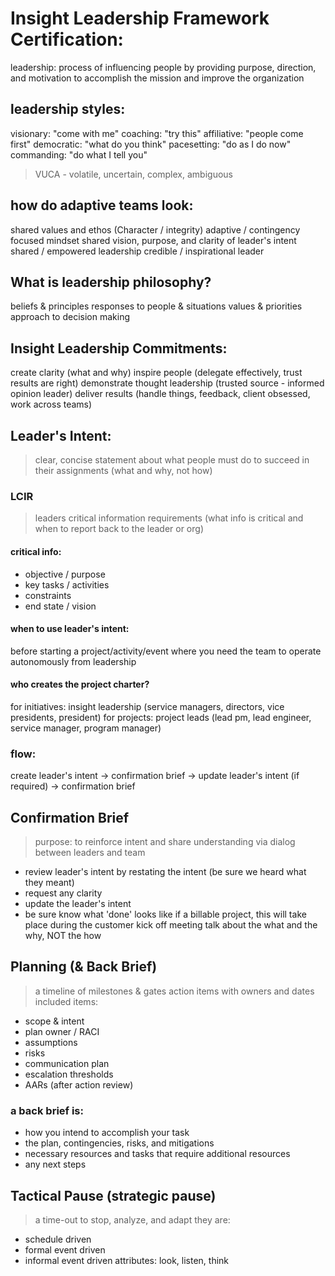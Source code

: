 # Insight Leadership Framework Certification:
leadership: process of influencing people by providing purpose, direction, and motivation to accomplish the mission and improve the organization

## leadership styles:
visionary: "come with me"
coaching: "try this"
affiliative: "people come first"
democratic: "what do you think"
pacesetting: "do as I do now"
commanding: "do what I tell you"

> VUCA - volatile, uncertain, complex, ambiguous

## how do adaptive teams look:
shared values and ethos (Character / integrity)
adaptive / contingency focused mindset
shared vision, purpose, and clarity of leader's intent
shared / empowered leadership
credible / inspirational leader

## What is leadership philosophy?
beliefs & principles
responses to people & situations
values & priorities
approach to decision making

## Insight Leadership Commitments:
create clarity (what and why)
inspire people (delegate effectively, trust results are right)
demonstrate thought leadership (trusted source - informed opinion leader)
deliver results (handle things, feedback, client obsessed, work across teams)

## Leader's Intent:
> clear, concise statement about what people must do to succeed in their assignments
> (what and why, not how)

### LCIR
> leaders critical information requirements (what info is critical and when to report back to the leader or org)

#### critical info:
- objective / purpose
- key tasks / activities
- constraints
- end state / vision

#### when to use leader's intent:
before starting a project/activity/event where you need the team to operate autonomously from leadership

#### who creates the project charter?
for initiatives: insight leadership (service managers, directors, vice presidents, president)
for projects: project leads (lead pm, lead engineer, service manager, program manager)

### flow:
create leader's intent -> confirmation brief -> update leader's intent (if required) -> confirmation brief

## Confirmation Brief
> purpose: to reinforce intent and share understanding via dialog between leaders and team
- review leader's intent by restating the intent (be sure we heard what they meant)
- request any clarity
- update the leader's intent
- be sure know what 'done' looks like
if a billable project, this will take place during the customer kick off meeting
talk about the what and the why, NOT the how

## Planning (& Back Brief)
> a timeline of milestones & gates
> action items with owners and dates
included items:
- scope & intent
- plan owner / RACI
- assumptions
- risks
- communication plan
- escalation thresholds
- AARs (after action review)

### a back brief is:
- how you intend to accomplish your task
- the plan, contingencies, risks, and mitigations
- necessary resources and tasks that require additional resources
- any next steps

## Tactical Pause (strategic pause)
> a time-out to stop, analyze, and adapt
they are:
- schedule driven
- formal event driven
- informal event driven
attributes: look, listen, think


